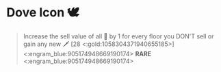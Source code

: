 # Dove Icon 🕊️
> Increase the sell value of all 🏺 by 1 for every floor you DON'T sell or gain any new 🗡️ [28 <:gold:1058304371940655185>]
<:engram_blue:905174948669190174> __RARE__ <:engram_blue:905174948669190174>